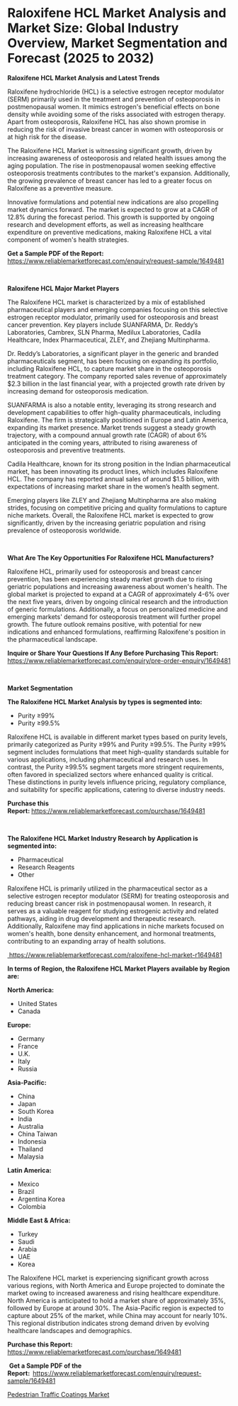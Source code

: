 <p><h1>Raloxifene HCL Market Analysis and Market Size: Global Industry Overview, Market Segmentation and Forecast (2025 to 2032)</h1></p><p><strong>Raloxifene HCL Market Analysis and Latest Trends</strong></p>
<p><p>Raloxifene hydrochloride (HCL) is a selective estrogen receptor modulator (SERM) primarily used in the treatment and prevention of osteoporosis in postmenopausal women. It mimics estrogen's beneficial effects on bone density while avoiding some of the risks associated with estrogen therapy. Apart from osteoporosis, Raloxifene HCL has also shown promise in reducing the risk of invasive breast cancer in women with osteoporosis or at high risk for the disease. </p><p>The Raloxifene HCL Market is witnessing significant growth, driven by increasing awareness of osteoporosis and related health issues among the aging population. The rise in postmenopausal women seeking effective osteoporosis treatments contributes to the market's expansion. Additionally, the growing prevalence of breast cancer has led to a greater focus on Raloxifene as a preventive measure. </p><p>Innovative formulations and potential new indications are also propelling market dynamics forward. The market is expected to grow at a CAGR of 12.8% during the forecast period. This growth is supported by ongoing research and development efforts, as well as increasing healthcare expenditure on preventive medications, making Raloxifene HCL a vital component of women's health strategies.</p></p>
<p><strong>Get a Sample PDF of the Report:&nbsp;</strong> <a href="https://www.reliablemarketforecast.com/enquiry/request-sample/1649481?utm_campaign=3538&utm_medium=2&utm_source=Github&utm_content=ia&utm_term=01042025&utm_id=raloxifene-hcl">https://www.reliablemarketforecast.com/enquiry/request-sample/1649481</a></p>
<p>&nbsp;</p>
<p><strong>Raloxifene HCL Major Market Players</strong></p>
<p><p>The Raloxifene HCL market is characterized by a mix of established pharmaceutical players and emerging companies focusing on this selective estrogen receptor modulator, primarily used for osteoporosis and breast cancer prevention. Key players include SUANFARMA, Dr. Reddy’s Laboratories, Cambrex, SLN Pharma, Medilux Laboratories, Cadila Healthcare, Index Pharmaceutical, ZLEY, and Zhejiang Multinpharma.</p><p>Dr. Reddy’s Laboratories, a significant player in the generic and branded pharmaceuticals segment, has been focusing on expanding its portfolio, including Raloxifene HCL, to capture market share in the osteoporosis treatment category. The company reported sales revenue of approximately $2.3 billion in the last financial year, with a projected growth rate driven by increasing demand for osteoporosis medication.</p><p>SUANFARMA is also a notable entity, leveraging its strong research and development capabilities to offer high-quality pharmaceuticals, including Raloxifene. The firm is strategically positioned in Europe and Latin America, expanding its market presence. Market trends suggest a steady growth trajectory, with a compound annual growth rate (CAGR) of about 6% anticipated in the coming years, attributed to rising awareness of osteoporosis and preventive treatments.</p><p>Cadila Healthcare, known for its strong position in the Indian pharmaceutical market, has been innovating its product lines, which includes Raloxifene HCL. The company has reported annual sales of around $1.5 billion, with expectations of increasing market share in the women’s health segment.</p><p>Emerging players like ZLEY and Zhejiang Multinpharma are also making strides, focusing on competitive pricing and quality formulations to capture niche markets. Overall, the Raloxifene HCL market is expected to grow significantly, driven by the increasing geriatric population and rising prevalence of osteoporosis worldwide.</p></p>
<p>&nbsp;</p>
<p><strong>What Are The Key Opportunities For Raloxifene HCL Manufacturers?</strong></p>
<p><p>Raloxifene HCL, primarily used for osteoporosis and breast cancer prevention, has been experiencing steady market growth due to rising geriatric populations and increasing awareness about women's health. The global market is projected to expand at a CAGR of approximately 4-6% over the next five years, driven by ongoing clinical research and the introduction of generic formulations. Additionally, a focus on personalized medicine and emerging markets' demand for osteoporosis treatment will further propel growth. The future outlook remains positive, with potential for new indications and enhanced formulations, reaffirming Raloxifene's position in the pharmaceutical landscape.</p></p>
<p><strong>Inquire or Share Your Questions If Any Before Purchasing This Report:</strong> <a href="https://www.reliablemarketforecast.com/enquiry/pre-order-enquiry/1649481?utm_campaign=3538&utm_medium=2&utm_source=Github&utm_content=ia&utm_term=01042025&utm_id=raloxifene-hcl">https://www.reliablemarketforecast.com/enquiry/pre-order-enquiry/1649481</a></p>
<p>&nbsp;</p>
<p><strong>Market Segmentation</strong></p>
<p><strong>The Raloxifene HCL Market Analysis by types is segmented into:</strong></p>
<p><ul><li>Purity ≥99%</li><li>Purity ≥99.5%</li></ul></p>
<p><p>Raloxifene HCL is available in different market types based on purity levels, primarily categorized as Purity ≥99% and Purity ≥99.5%. The Purity ≥99% segment includes formulations that meet high-quality standards suitable for various applications, including pharmaceutical and research uses. In contrast, the Purity ≥99.5% segment targets more stringent requirements, often favored in specialized sectors where enhanced quality is critical. These distinctions in purity levels influence pricing, regulatory compliance, and suitability for specific applications, catering to diverse industry needs.</p></p>
<p><strong>Purchase this Report:&nbsp;</strong><a href="https://www.reliablemarketforecast.com/purchase/1649481?utm_campaign=3538&utm_medium=2&utm_source=Github&utm_content=ia&utm_term=01042025&utm_id=raloxifene-hcl">https://www.reliablemarketforecast.com/purchase/1649481</a></p>
<p>&nbsp;</p>
<p><strong>The Raloxifene HCL Market Industry Research by Application is segmented into:</strong></p>
<p><ul><li>Pharmaceutical</li><li>Research Reagents</li><li>Other</li></ul></p>
<p><p>Raloxifene HCL is primarily utilized in the pharmaceutical sector as a selective estrogen receptor modulator (SERM) for treating osteoporosis and reducing breast cancer risk in postmenopausal women. In research, it serves as a valuable reagent for studying estrogenic activity and related pathways, aiding in drug development and therapeutic research. Additionally, Raloxifene may find applications in niche markets focused on women's health, bone density enhancement, and hormonal treatments, contributing to an expanding array of health solutions.</p></p>
<p><a href="https://www.reliablemarketforecast.com/raloxifene-hcl-market-r1649481?utm_campaign=3538&utm_medium=2&utm_source=Github&utm_content=ia&utm_term=01042025&utm_id=raloxifene-hcl">&nbsp;https://www.reliablemarketforecast.com/raloxifene-hcl-market-r1649481</a></p>
<p><strong>In terms of Region, the Raloxifene HCL Market Players available by Region are:</strong></p>
<p>
    <p> <strong> North America: </strong>
        <ul>
            <li>United States</li>
            <li>Canada</li>
        </ul>
        </p> 
    <p> <strong> Europe: </strong>
        <ul>
            <li>Germany</li>
            <li>France</li>
            <li>U.K.</li>
            <li>Italy</li>
            <li>Russia</li>
        </ul>
        </p> 
    <p> <strong> Asia-Pacific: </strong>
        <ul>
            <li>China</li>
            <li>Japan</li>
            <li>South Korea</li>
            <li>India</li>
            <li>Australia</li>
            <li>China Taiwan</li>
            <li>Indonesia</li>
            <li>Thailand</li>
            <li>Malaysia</li>
        </ul>
        </p> 
    <p> <strong> Latin America: </strong>
        <ul>
            <li>Mexico</li>
            <li>Brazil</li>
            <li>Argentina Korea</li>
            <li>Colombia</li>
        </ul>
        </p> 
    <p> <strong> Middle East & Africa: </strong>
        <ul>
            <li>Turkey</li>
            <li>Saudi</li>
            <li>Arabia</li>
            <li>UAE</li>
            <li>Korea</li>
        </ul>
    </p>
    </p>
<p><p>The Raloxifene HCL market is experiencing significant growth across various regions, with North America and Europe projected to dominate the market owing to increased awareness and rising healthcare expenditure. North America is anticipated to hold a market share of approximately 35%, followed by Europe at around 30%. The Asia-Pacific region is expected to capture about 25% of the market, while China may account for nearly 10%. This regional distribution indicates strong demand driven by evolving healthcare landscapes and demographics.</p></p>
<p><strong>Purchase this Report: </strong><a href="https://www.reliablemarketforecast.com/purchase/1649481?utm_campaign=3538&utm_medium=2&utm_source=Github&utm_content=ia&utm_term=01042025&utm_id=raloxifene-hcl">https://www.reliablemarketforecast.com/purchase/1649481</a></p>
<p>&nbsp;<strong>Get a Sample PDF of the Report:&nbsp;&nbsp;</strong><a href="https://www.reliablemarketforecast.com/enquiry/request-sample/1649481?utm_campaign=3538&utm_medium=2&utm_source=Github&utm_content=ia&utm_term=01042025&utm_id=raloxifene-hcl">https://www.reliablemarketforecast.com/enquiry/request-sample/1649481</a></p>
<p><strong></strong></p>
<p><p><a href="https://github.com/casimbrhelck/Market-Research-Report-List-1/blob/main/pedestrian-traffic-coatings-market.md?utm_campaign=3538&utm_medium=2&utm_source=Github&utm_content=ia&utm_term=01042025&utm_id=raloxifene-hcl">Pedestrian Traffic Coatings Market</a></p></p>